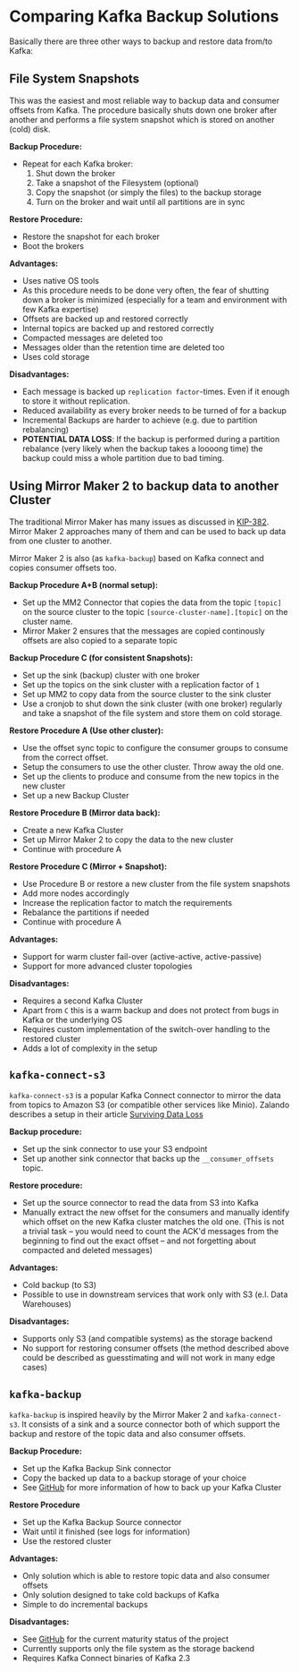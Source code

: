 # Comparing Kafka Backup Solutions

Basically there are three other ways to backup and restore data
from/to Kafka:

## File System Snapshots

This was the easiest and most reliable way to backup data and consumer
offsets from Kafka. The procedure basically shuts down one broker
after another and performs a file system snapshot which is stored on
another (cold) disk.

**Backup Procedure:**

* Repeat for each Kafka broker:
  1. Shut down the broker
  2. Take a snapshot of the Filesystem (optional)
  3. Copy the snapshot (or simply the files) to the backup storage
  4. Turn on the broker and wait until all partitions are in sync

**Restore Procedure:**

* Restore the snapshot for each broker
* Boot the brokers

**Advantages:**

* Uses native OS tools
* As this procedure needs to be done very often, the fear of shutting
  down a broker is minimized (especially for a team and environment
  with few Kafka expertise)
* Offsets are backed up and restored correctly
* Internal topics are backed up and restored correctly
* Compacted messages are deleted too
* Messages older than the retention time are deleted too
* Uses cold storage

**Disadvantages:**

* Each message is backed up `replication factor`-times. Even if it
  enough to store it without replication.
* Reduced availability as every broker needs to be turned of for a
  backup
* Incremental Backups are harder to achieve (e.g. due to partition
  rebalancing)
* **POTENTIAL DATA LOSS**: If the backup is performed during a
  partition rebalance (very likely when the backup takes a loooong
  time) the backup could miss a whole partition due to bad timing.


## Using Mirror Maker 2 to backup data to another Cluster

The traditional Mirror Maker has many issues as discussed in
[KIP-382](https://cwiki.apache.org/confluence/display/KAFKA/KIP-382%3A+MirrorMaker+2.0). Mirror
Maker 2 approaches many of them and can be used to back up data from
one cluster to another.

Mirror Maker 2 is also (as `kafka-backup`) based on Kafka connect and
copies consumer offsets too.

**Backup Procedure A+B (normal setup):**

* Set up the MM2 Connector that copies the data from the topic
  `[topic]` on the source cluster to the topic
  `[source-cluster-name].[topic]` on the cluster name.
* Mirror Maker 2 ensures that the messages are copied continously
  offsets are also copied to a separate topic

**Backup Procedure C (for consistent Snapshots):**

* Set up the sink (backup) cluster with one broker
* Set up the topics on the sink cluster with a replication factor of
  `1`
* Set up MM2 to copy data from the source cluster to the sink cluster
* Use a cronjob to shut down the sink cluster (with one broker)
  regularly and take a snapshot of the file system and store them on
  cold storage.

**Restore Procedure A (Use other cluster):**

* Use the offset sync topic to configure the consumer groups to
  consume from the correct offset.
* Setup the consumers to use the other cluster. Throw away the old
  one.
* Set up the clients to produce and consume from the new topics in the
  new cluster
* Set up a new Backup Cluster

**Restore Procedure B (Mirror data back):**

* Create a new Kafka Cluster
* Set up Mirror Maker 2 to copy the data to the new cluster
* Continue with procedure A

**Restore Procedure C (Mirror + Snapshot):**

* Use Procedure B or restore a new cluster from the file system
  snapshots
* Add more nodes accordingly
* Increase the replication factor to match the requirements
* Rebalance the partitions if needed
* Continue with procedure A

**Advantages:**

* Support for warm cluster fail-over (active-active, active-passive)
* Support for more advanced cluster topologies

**Disadvantages:**

* Requires a second Kafka Cluster
* Apart from `C` this is a warm backup and does not protect from
  bugs in Kafka or the underlying OS
* Requires custom implementation of the switch-over handling to the
  restored cluster
* Adds a lot of complexity in the setup

## `kafka-connect-s3`

`kafka-connect-s3` is a popular Kafka Connect connector to mirror the
data from topics to Amazon S3 (or compatible other services like
Minio). Zalando describes a setup in their article [Surviving Data
Loss](https://jobs.zalando.com/tech/blog/backing-up-kafka-zookeeper/)

**Backup procedure:**

* Set up the sink connector to use your S3 endpoint
* Set up another sink connector that backs up the `__consumer_offsets` topic.

**Restore procedure:**

* Set up the source connector to read the data from S3 into Kafka
* Manually extract the new offset for the consumers and manually
  identify which offset on the new Kafka cluster matches the old
  one. (This is not a trivial task – you would need to count the ACK'd
  messages from the beginning to find out the exact offset – and not
  forgetting about compacted and deleted messages)

**Advantages:**

* Cold backup (to S3)
* Possible to use in downstream services that work only with S3 (e.l. Data
  Warehouses)

**Disadvantages:**

* Supports only S3 (and compatible systems) as the storage backend
* No support for restoring consumer offsets (the method described
  above could be described as guesstimating and will not work in many
  edge cases)

## `kafka-backup`

`kafka-backup` is inspired heavily by the Mirror Maker 2 and
`kafka-connect-s3`. It consists of a sink and a source connector both
of which support the backup and restore of the topic data and also
consumer offsets.

**Backup Procedure:**

* Set up the Kafka Backup Sink connector
* Copy the backed up data to a backup storage of your choice
* See [GitHub](http://github.com/azapps/kafka-backup) for more
  information of how to back up your Kafka Cluster

**Restore Procedure**

* Set up the Kafka Backup Source connector
* Wait until it finished (see logs for information)
* Use the restored cluster

**Advantages:**

* Only solution which is able to restore topic data and also consumer
  offsets
* Only solution designed to take cold backups of Kafka
* Simple to do incremental backups

**Disadvantages:**

* See [GitHub](http://github.com/azapps/kafka-backup) for the current
  maturity status of the project
* Currently supports only the file system as the storage backend
* Requires Kafka Connect binaries of Kafka 2.3
